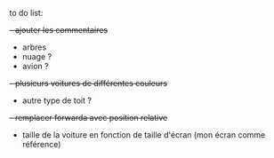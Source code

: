 to do list:

~~- ajouter les commentaires~~
- arbres
- nuage ?
- avion ?

~~- plusieurs voitures de différentes couleurs~~
- autre type de toit ?

~~- remplacer forwarda avec position relative~~
- taille de la voiture en fonction de taille d'écran (mon écran comme référence)
